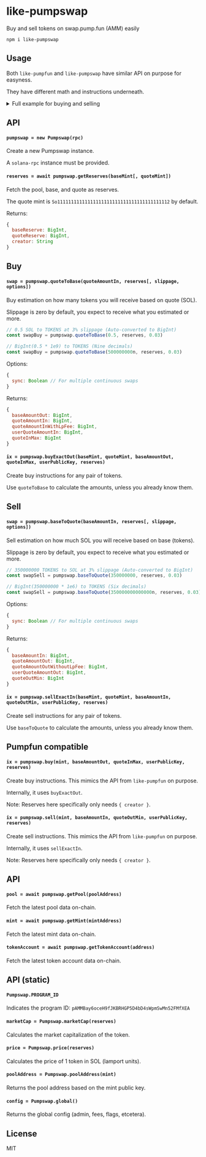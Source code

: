 # like-pumpswap

Buy and sell tokens on swap.pump.fun (AMM) easily

```
npm i like-pumpswap
```

## Usage

Both `like-pumpfun` and `like-pumpswap` have similar API on purpose for easyness.

They have different math and instructions underneath.

<details>
<summary>Full example for buying and selling</summary>

Get mint reserves, estimate the swap, create instructions, sign, and send.

```js
const Pumpswap = require('like-pumpswap')
const SOL = require('like-solana')

const rpc = new SOL.RPC()
const pumpswap = new Pumpswap(rpc)

main()

async function main () {
  const baseMint = '2fWkVf417bfxEgUemymkYNagXVitnmNxvq7dhUwnpump'
  const quoteMint = 'So11111111111111111111111111111111111111112'
  const recentBlockhash = (await rpc.getLatestBlockhash()).blockhash
  const user = new SOL.Keypair('<secret key...>')

  // Buy 0.1 SOL of tokens with 3% slippage
  const reserves = await pumpswap.getReserves(baseMint, quoteMint)
  const swapBuy = pumpswap.quoteToBase(0.1, reserves, 0.03)
  const ixBuy = pumpswap.buyExactOut(baseMint, quoteMint, swapBuy.baseAmountOut, swapBuy.quoteInMax, user.publicKey, reserves)
  const txBuy = SOL.sign(ixBuy, { unitPrice: 0.0001, signers: [user], recentBlockhash })

  console('Buy signature:', SOL.signature(txBuy))

  await rpc.sendTransaction(txBuy)

  // ... (could wait for confirmation)
  await new Promise(resolve => setTimeout(resolve, 5000))

  // Sell the tokens we bought with 3% slippage
  const reserves2 = await pumpswap.getReserves(baseMint, quoteMint)
  const swapSell = pumpswap.baseToQuote(swapBuy.baseAmountOut, reserves2, 0.03)
  const ixSell = pumpswap.sellExactIn(baseMint, quoteMint, swapSell.baseAmountIn, swapSell.quoteOutMin, user.publicKey, reserves)
  const txSell = SOL.sign(ixSell, { unitPrice: 0.0001, signers: [user], recentBlockhash })

  console('Sell signature:', SOL.signature(txSell))

  await rpc.sendTransaction(txSell)

  // ...
}
```
</details>

## API

#### `pumpswap = new Pumpswap(rpc)`

Create a new Pumpswap instance.

A `solana-rpc` instance must be provided.

#### `reserves = await pumpswap.getReserves(baseMint[, quoteMint])`

Fetch the pool, base, and quote as reserves.

The quote mint is `So11111111111111111111111111111111111111112` by default.

Returns:

```js
{
  baseReserve: BigInt,
  quoteReserve: BigInt,
  creator: String
}
```

## Buy

#### `swap = pumpswap.quoteToBase(quoteAmountIn, reserves[, slippage, options])`

Buy estimation on how many tokens you will receive based on quote (SOL).

Slippage is zero by default, you expect to receive what you estimated or more.

```js
// 0.5 SOL to TOKENS at 3% slippage (Auto-converted to BigInt)
const swapBuy = pumpswap.quoteToBase(0.5, reserves, 0.03)

// BigInt(0.5 * 1e9) to TOKENS (Nine decimals)
const swapBuy = pumpswap.quoteToBase(500000000n, reserves, 0.03)
```

Options:

```js
{
  sync: Boolean // For multiple continuous swaps
}
```

Returns:

```js
{
  baseAmountOut: BigInt,
  quoteAmountIn: BigInt,
  quoteAmountInWithLpFee: BigInt,
  userQuoteAmountIn: BigInt,
  quoteInMax: BigInt
}
```

#### `ix = pumpswap.buyExactOut(baseMint, quoteMint, baseAmountOut, quoteInMax, userPublicKey, reserves)`

Create buy instructions for any pair of tokens.

Use `quoteToBase` to calculate the amounts, unless you already know them.

## Sell

#### `swap = pumpswap.baseToQuote(baseAmountIn, reserves[, slippage, options])`

Sell estimation on how much SOL you will receive based on base (tokens).

Slippage is zero by default, you expect to receive what you estimated or more.

```js
// 350000000 TOKENS to SOL at 3% slippage (Auto-converted to BigInt)
const swapSell = pumpswap.baseToQuote(350000000, reserves, 0.03)

// BigInt(350000000 * 1e6) to TOKENS (Six decimals)
const swapSell = pumpswap.baseToQuote(350000000000000n, reserves, 0.03)
```

Options:

```js
{
  sync: Boolean // For multiple continuous swaps
}
```

Returns:

```js
{
  baseAmountIn: BigInt,
  quoteAmountOut: BigInt,
  quoteAmountOutWithoutLpFee: BigInt,
  userQuoteAmountOut: BigInt,
  quoteOutMin: BigInt
}
```

#### `ix = pumpswap.sellExactIn(baseMint, quoteMint, baseAmountIn, quoteOutMin, userPublicKey, reserves)`

Create sell instructions for any pair of tokens.

Use `baseToQuote` to calculate the amounts, unless you already know them.

## Pumpfun compatible

#### `ix = pumpswap.buy(mint, baseAmountOut, quoteInMax, userPublicKey, reserves)`

Create buy instructions. This mimics the API from `like-pumpfun` on purpose.

Internally, it uses `buyExactOut`.

Note: Reserves here specifically only needs `{ creator }`.

#### `ix = pumpswap.sell(mint, baseAmountIn, quoteOutMin, userPublicKey, reserves)`

Create sell instructions. This mimics the API from `like-pumpfun` on purpose.

Internally, it uses `sellExactIn`.

Note: Reserves here specifically only needs `{ creator }`.

## API

#### `pool = await pumpswap.getPool(poolAddress)`

Fetch the latest pool data on-chain.

#### `mint = await pumpswap.getMint(mintAddress)`

Fetch the latest mint data on-chain.

#### `tokenAccount = await pumpswap.getTokenAccount(address)`

Fetch the latest token account data on-chain.

## API (static)

#### `Pumpswap.PROGRAM_ID`

Indicates the program ID: `pAMMBay6oceH9fJKBRHGP5D4bD4sWpmSwMn52FMfXEA`

#### `marketCap = Pumpswap.marketCap(reserves)`

Calculates the market capitalization of the token.

#### `price = Pumpswap.price(reserves)`

Calculates the price of 1 token in SOL (lamport units).

#### `poolAddress = Pumpswap.poolAddress(mint)`

Returns the pool address based on the mint public key.

#### `config = Pumpswap.global()`

Returns the global config (admin, fees, flags, etcetera).

## License

MIT
